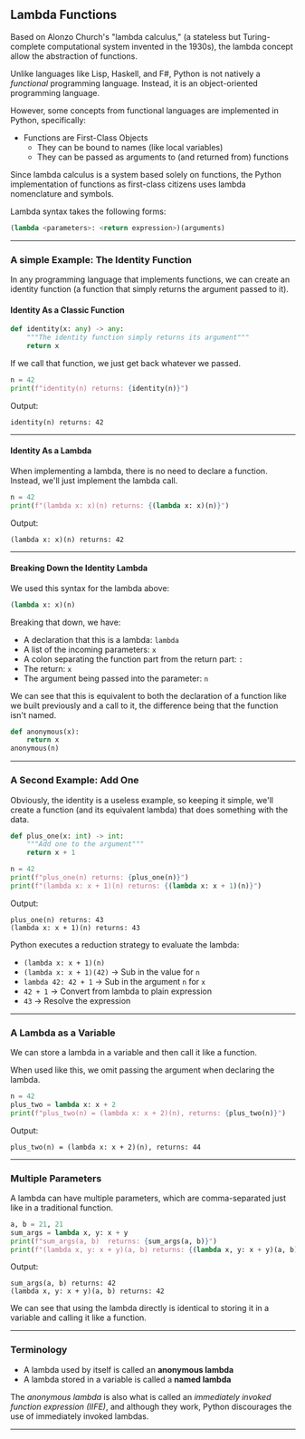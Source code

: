 ## Lambda Functions

Based on Alonzo Church's "lambda calculus," (a stateless but 
Turing-complete computational system invented in the 1930s), the lambda 
concept allow the abstraction of functions.

Unlike languages like Lisp, Haskell, and F#, Python is not natively a 
*functional* programming language. Instead, it is an object-oriented 
programming language.

However, some concepts from functional languages are implemented in
Python, specifically:

* Functions are First-Class Objects
    * They can be bound to names (like local variables)
    * They can be passed as arguments to (and returned from) functions

Since lambda calculus is a system based solely on functions, the Python
implementation of functions as first-class citizens uses lambda
nomenclature and symbols.

Lambda syntax takes the following forms:

```python
(lambda <parameters>: <return expression>)(arguments)
```

---

### A simple Example: The Identity Function

In any programming language that implements functions, we can create an
identity function (a function that simply returns the argument passed to
it).

#### Identity As a Classic Function

```python
def identity(x: any) -> any:
    """The identity function simply returns its argument"""
    return x
```

If we call that function, we just get back whatever we passed.

```python
n = 42
print(f"identity(n) returns: {identity(n)}")
```

Output:

```
identity(n) returns: 42
```

---

#### Identity As a Lambda

When implementing a lambda, there is no need to declare a function.
Instead, we'll just implement the lambda call.

```python
n = 42
print(f"(lambda x: x)(n) returns: {(lambda x: x)(n)}")
```

Output:

```
(lambda x: x)(n) returns: 42
```

---

#### Breaking Down the Identity Lambda

We used this syntax for the lambda above:

```python
(lambda x: x)(n)
```

Breaking that down, we have:

* A declaration that this is a lambda: `lambda`
* A list of the incoming parameters: `x`
* A colon separating the function part from the return part: `:`
* The return: `x`
* The argument being passed into the parameter: `n`

We can see that this is equivalent to both the declaration of a function 
like we built previously and a call to it, the difference being that the
function isn't named.

```python
def anonymous(x):
    return x
anonymous(n)
```

---

### A Second Example: Add One

Obviously, the identity is a useless example, so keeping it simple, we'll
create a function (and its equivalent lambda) that does something with
the data.

```python
def plus_one(x: int) -> int:
    """Add one to the argument"""
    return x + 1

n = 42
print(f"plus_one(n) returns: {plus_one(n)}")
print(f"(lambda x: x + 1)(n) returns: {(lambda x: x + 1)(n)}")
```

Output:

```
plus_one(n) returns: 43
(lambda x: x + 1)(n) returns: 43
```

Python executes a reduction strategy to evaluate the lambda:

* `(lambda x: x + 1)(n)`
* `(lambda x: x + 1)(42)` -> Sub in the value for `n`
* `lambda 42: 42 + 1` -> Sub in the argument `n` for `x`
* `42 + 1` -> Convert from lambda to plain expression
* `43` -> Resolve the expression

---

### A Lambda as a Variable

We can store a lambda in a variable and then call it like a function.

When used like this, we omit passing the argument when declaring the
lambda.

```python
n = 42
plus_two = lambda x: x + 2
print(f"plus_two(n) = (lambda x: x + 2)(n), returns: {plus_two(n)}")
```

Output:

```
plus_two(n) = (lambda x: x + 2)(n), returns: 44
```

---

### Multiple Parameters

A lambda can have multiple parameters, which are comma-separated just
like in a traditional function.

```python
a, b = 21, 21
sum_args = lambda x, y: x + y
print(f"sum_args(a, b)  returns: {sum_args(a, b)}")
print(f"(lambda x, y: x + y)(a, b) returns: {(lambda x, y: x + y)(a, b)}")
```

Output:

```
sum_args(a, b) returns: 42
(lambda x, y: x + y)(a, b) returns: 42
```

We can see that using the lambda directly is identical to storing it in
a variable and calling it like a function.

---

### Terminology

* A lambda used by itself is called an **anonymous lambda**
* A lambda stored in a variable is called a **named lambda**

The *anonymous lambda* is also what is called an *immediately invoked 
function expression (IIFE)*, and although they work, Python discourages
the use of immediately invoked lambdas.

---
